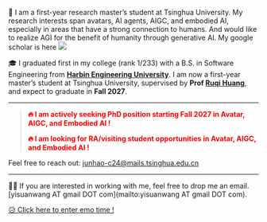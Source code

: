 👋 I am a first-year research master’s student at Tsinghua University. My research interests span avatars, AI agents, AIGC, and embodied AI, especially in areas that have a strong connection to humans.
And would like to realize AGI for the benefit of humanity through generative AI.
My google scholar is here <a href='https://scholar.google.com/citations?user=uVMnzPMAAAAJ'><img src="https://img.shields.io/endpoint?logo=Google%20Scholar&url=https%3A%2F%2Fcdn.jsdelivr.net%2Fgh%2Fyisuanwang%2Fyisuanwang.github.io@google-scholar-stats%2Fgs_data_shieldsio.json&labelColor=f6f6f6&color=9cf&style=flat&label=citations"></a>

🎓 I graduated first in my college (rank 1/233) with a B.S. in Software Engineering from **[Harbin Engineering University](https://english.hrbeu.edu.cn/)**.
I am now a first-year master’s student at Tsinghua University, supervised by **Prof [Ruqi Huang](https://rqhuang88.github.io/)**, and expect to graduate in **Fall 2027**.



---


> **<span style="color:red">🔥 I am actively seeking PhD position starting Fall 2027 in Avatar, AIGC, and Embodied AI !</span>**
> 
> **<span style="color:red">🔥 I am looking for RA/visiting student opportunities in Avatar, AIGC, and Embodied AI !</span>**


Feel free to reach out: <junhao-c24@mails.tsinghua.edu.cn>

---

🙋‍♂️ If you are interested in working with me, feel free to drop me an email. [yisuanwang AT gmail DOT com](mailto:yisuanwang AT gmail DOT com). 

[😥 Click here to enter emo time !](https://yisuanwang.github.io/emo)

<!-- ⬅️ Never place your mouse over the left avatar! -->